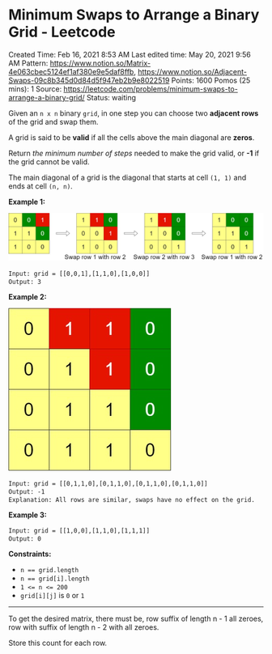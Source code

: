 # Minimum Swaps to Arrange a Binary Grid - Leetcode

Created Time: Feb 16, 2021 8:53 AM
Last edited time: May 20, 2021 9:56 AM
Pattern: https://www.notion.so/Matrix-4e063cbec5124ef1af380e9e5daf8ffb, https://www.notion.so/Adjacent-Swaps-09c8b345d0d84d5f947eb2b9e8022519
Points: 1600
Pomos (25 mins): 1
Source: https://leetcode.com/problems/minimum-swaps-to-arrange-a-binary-grid/
Status: waiting

Given an `n x n` binary `grid`, in one step you can choose two **adjacent rows** of the grid and swap them.

A grid is said to be **valid** if all the cells above the main diagonal are **zeros**.

Return *the minimum number of steps* needed to make the grid valid, or **-1** if the grid cannot be valid.

The main diagonal of a grid is the diagonal that starts at cell `(1, 1)` and ends at cell `(n, n)`.

**Example 1:**

![Minimum%20Swaps%20to%20Arrange%20a%20Binary%20Grid%20-%20Leetcode%20d483c48bf44441ae8b6d8c0810b8345f/Untitled.png](problems/Minimum%20Swaps%20to%20Arrange%20a%20Binary%20Grid%20-%20Leetcode%20d483c48bf44441ae8b6d8c0810b8345f/Untitled.png)

```
Input: grid = [[0,0,1],[1,1,0],[1,0,0]]
Output: 3
```

**Example 2:**

![Minimum%20Swaps%20to%20Arrange%20a%20Binary%20Grid%20-%20Leetcode%20d483c48bf44441ae8b6d8c0810b8345f/e2.jpg](problems/Minimum%20Swaps%20to%20Arrange%20a%20Binary%20Grid%20-%20Leetcode%20d483c48bf44441ae8b6d8c0810b8345f/e2.jpg)

```
Input: grid = [[0,1,1,0],[0,1,1,0],[0,1,1,0],[0,1,1,0]]
Output: -1
Explanation: All rows are similar, swaps have no effect on the grid.
```

**Example 3:**

```
Input: grid = [[1,0,0],[1,1,0],[1,1,1]]
Output: 0
```

**Constraints:**

- `n == grid.length`
- `n == grid[i].length`
- `1 <= n <= 200`
- `grid[i][j]` is `0` or `1`

---

To get the desired matrix, there must be, row suffix of length n - 1 all zeroes, row with suffix of length n - 2 with all zeroes. 

Store this count for each row.